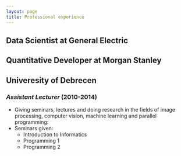 ```yaml
---
layout: page
title: Professional experience
---
```


## Data Scientist at General Electric
## Quantitative Developer at Morgan Stanley
## Univeresity of Debrecen
### *Assistant Lecturer* (2010-2014)
* Giving seminars, lectures and doing research in the fields of image processing, computer vision, machine learning and parallel programming:
* Seminars given:
	* Introduction to Informatics
	* Programming 1
	* Programming 2



